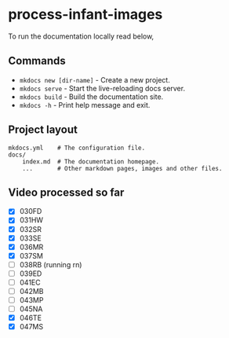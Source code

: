 # process-infant-images

To run the documentation locally read below,

## Commands

* `mkdocs new [dir-name]` - Create a new project.
* `mkdocs serve` - Start the live-reloading docs server.
* `mkdocs build` - Build the documentation site.
* `mkdocs -h` - Print help message and exit.

## Project layout

    mkdocs.yml    # The configuration file.
    docs/
        index.md  # The documentation homepage.
        ...       # Other markdown pages, images and other files.

## Video processed so far

* [X] 030FD
* [X] 031HW
* [X] 032SR
* [X] 033SE
* [X] 036MR
* [X] 037SM
* [ ] 038RB (running rn)
* [ ] 039ED
* [ ] 041EC
* [ ] 042MB
* [ ] 043MP
* [ ] 045NA
* [X] 046TE
* [X] 047MS
